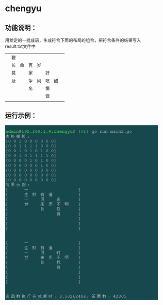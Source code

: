 # chengyu
## 功能说明：
 用给定的一批成语，生成符合下面的布局的组合，把符合条件的结果写入result.txt文件中


|   |   |   |   |   |   |   |   |
| --- | --- | --- | --- | --- | --- | --- | --- |
|   | 鞭 |   |   |   |   |   |   |
|   | 长 | 命 | 百 | 岁 |   |   |   |
|   | 莫 |   | 家 |   | 好 |   |   |
|   | 及 |   | 争 | 风 | 吃 | 醋 |   |
|   |   |   | 名 |   | 懒 |   |   |
|   |   |   |   |   | 做 |   |   |
|   |   |   |   |   |   |   |   |


## 运行示例：
![运行示例](./images/chengyu.png)